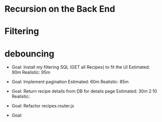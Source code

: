 # Recursion on the Back End
# Filtering
# debouncing


- Goal: Install my filtering SQL (GET all Recipes) to fit the UI
    Estimated: 90m
    Realistic: 95m

- Goal: Implement pagination
    Estimated: 60m
    Realistic: 85m

- Goal: Return recipe details from DB for details page
    Estimated: 30m 2:10
    Realistic:

- Goal: Refactor recipes.router.js
- Goal: 
